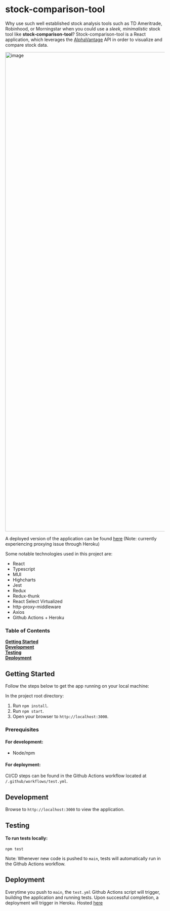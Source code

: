 # stock-comparison-tool
Why use such well established stock analysis tools such as TD Ameritrade, Robinhood, or Morningstar when you could use a _sleek, minimalistic_ stock tool like **stock-comparison-tool**? Stock-comparison-tool is a React application, which leverages the [AlphaVantage](https://alphavantage.co/) API in order to visualize and compare stock data.

<img width="1512" alt="image" src="https://user-images.githubusercontent.com/17208971/158216926-6137c201-ecb9-419f-af95-bcaa521fbf35.png">

A deployed version of the application can be found [here](https://stock-comparison-tool.herokuapp.com/) (Note: currently experiencing proxying issue through Heroku)

Some notable technologies used in this project are:

- React
- Typescript
- MUI
- Highcharts
- Jest
- Redux
- Redux-thunk
- React Select Virtualized
- http-proxy-middleware
- Axios 
- Github Actions + Heroku 

### Table of Contents
**[Getting Started](#getting-started)**<br>
**[Development](#development)**<br>
**[Testing](#testing)**<br>
**[Deployment](#deployment)**<br>

## Getting Started

Follow the steps below to get the app running on your local machine:

In the project root directory:

1. Run `npm install`.
2. Run `npm start`.
3. Open your browser to `http://localhost:3000`.

### Prerequisites

#### For development:

* Node/npm

#### For deployment:

CI/CD steps can be found in the Github Actions workflow located at `/.github/workflows/test.yml`.

## Development

Browse to `http://localhost:3000` to view the application.

## Testing

#### To run tests locally:
```
npm test
```

Note: Whenever new code is pushed to `main`, tests will automatically run in the Github Actions workflow.


## Deployment

Everytime you push to `main`, the `test.yml` Github Actions script will trigger, building the application and running tests. Upon successful completion, a deployment will trigger in Heroku. Hosted [here](https://stock-comparison-tool.herokuapp.com/)

